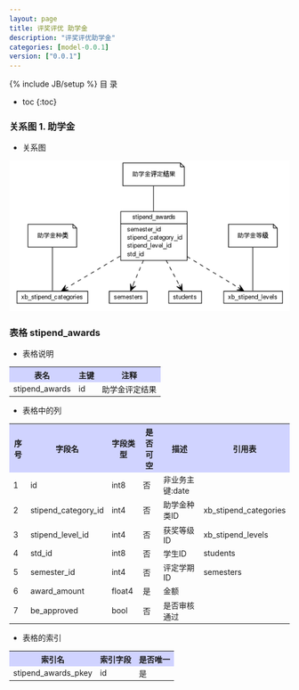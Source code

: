 ```yaml
---
layout: page
title: 评奖评优 助学金
description: "评奖评优助学金"
categories: [model-0.0.1]
version: ["0.0.1"]
---
```

{% include JB/setup %}
 目  录

* toc
{:toc}


### 关系图 1. 助学金
  * 关系图
  
![助学金](images/stipend.png)



### 表格 stipend_awards

  * 表格说明

<table class="table table-bordered table-striped table-condensed">
<tr><th style="background-color:#D0D3FF">表名</th><th style="background-color:#D0D3FF">主键</th><th style="background-color:#D0D3FF">注释</th>  </tr>
<tr><td>stipend_awards</td><td>id</td><td>助学金评定结果</td>  </tr>
</table>

  * 表格中的列

<table class="table table-bordered table-striped table-condensed">
<tr><th style="background-color:#D0D3FF">序号</th><th style="background-color:#D0D3FF">字段名</th><th style="background-color:#D0D3FF">字段类型</th><th style="background-color:#D0D3FF">是否可空</th><th style="background-color:#D0D3FF">描述</th><th style="background-color:#D0D3FF">引用表</th>  </tr>
<tr><td>1</td><td>id</td><td>int8</td><td>否</td><td>非业务主键:date</td><td></td>  </tr>
<tr><td>2</td><td>stipend_category_id</td><td>int4</td><td>否</td><td>助学金种类ID</td><td>xb_stipend_categories</td>  </tr>
<tr><td>3</td><td>stipend_level_id</td><td>int4</td><td>否</td><td>获奖等级ID</td><td>xb_stipend_levels</td>  </tr>
<tr><td>4</td><td>std_id</td><td>int8</td><td>否</td><td>学生ID</td><td>students</td>  </tr>
<tr><td>5</td><td>semester_id</td><td>int4</td><td>否</td><td>评定学期ID</td><td>semesters</td>  </tr>
<tr><td>6</td><td>award_amount</td><td>float4</td><td>是</td><td>金额</td><td></td>  </tr>
<tr><td>7</td><td>be_approved</td><td>bool</td><td>否</td><td>是否审核通过</td><td></td>  </tr>
</table>

 
  * 表格的索引

<table class="table table-bordered table-striped table-condensed">
  <tr>
<th style="background-color:#D0D3FF">索引名</th><th style="background-color:#D0D3FF">索引字段</th><th style="background-color:#D0D3FF">是否唯一</th>  </tr>
<tr><td>stipend_awards_pkey</td><td>id&nbsp;</td><td>是</td>  </tr>
</table>
